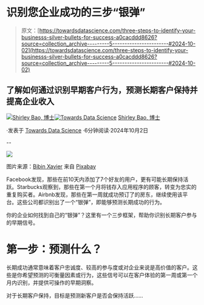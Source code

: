 # 识别您企业成功的三步“银弹”

> 原文：[https://towardsdatascience.com/three-steps-to-identify-your-businesss-silver-bullets-for-success-a0cacddd8626?source=collection_archive---------5-----------------------#2024-10-02](https://towardsdatascience.com/three-steps-to-identify-your-businesss-silver-bullets-for-success-a0cacddd8626?source=collection_archive---------5-----------------------#2024-10-02)

## 了解如何通过识别早期客户行为，预测长期客户保持并提高企业收入

[](https://medium.com/@baoxinli?source=post_page---byline--a0cacddd8626--------------------------------)[![Shirley Bao, 博士](../Images/4582ea321345d0f6e2eecc194bab457f.png)](https://medium.com/@baoxinli?source=post_page---byline--a0cacddd8626--------------------------------)[](https://towardsdatascience.com/?source=post_page---byline--a0cacddd8626--------------------------------)[![Towards Data Science](../Images/a6ff2676ffcc0c7aad8aaf1d79379785.png)](https://towardsdatascience.com/?source=post_page---byline--a0cacddd8626--------------------------------) [Shirley Bao, 博士](https://medium.com/@baoxinli?source=post_page---byline--a0cacddd8626--------------------------------)

·发表于 [Towards Data Science](https://towardsdatascience.com/?source=post_page---byline--a0cacddd8626--------------------------------) ·6分钟阅读·2024年10月2日

--

![](../Images/22704d9e8f019d6b2489cf7911eeeb10.png)

图片来源：[Bibin Xavier](https://pixabay.com/users/bibin9363pbr-1002829/?utm_source=link-attribution&utm_medium=referral&utm_campaign=image&utm_content=1063350) 来自 [Pixabay](https://pixabay.com//?utm_source=link-attribution&utm_medium=referral&utm_campaign=image&utm_content=1063350)

Facebook发现，那些在前10天内添加了7个好友的用户，更有可能长期保持活跃。Starbucks观察到，那些在第一个月将钱存入应用程序的顾客，转变为忠实的重复购买者。Airbnb发现，那些在第一周就成功预订了的房东，继续使用该平台。这些公司都识别出了一个“银弹”，即能够预测长期成功的行为。

你的企业如何找到自己的“银弹”？这里有一个三步框架，帮助你识别长期客户参与的早期信号。

# 第一步：预测什么？

长期成功通常意味着客户忠诚度、较高的参与度或对企业来说是高价值的客户。这些是你希望预测的可衡量因素或行为，这些信号可以在客户体验的第一周或第一个月内识别，并提供可操作的早期洞察。

对于长期客户保持，目标是预测新客户是否会保持活跃……
